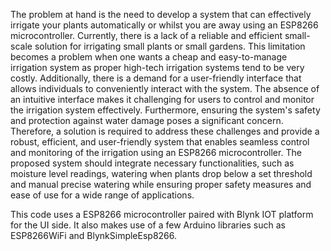 The problem at hand is the need to develop a system that can effectively irrigate your plants 
automatically or whilst you are away using an ESP8266 microcontroller. Currently, there is a lack 
of a reliable and efficient small-scale solution for irrigating small plants or small gardens. This 
limitation becomes a problem when one wants a cheap and easy-to-manage irrigation system as 
proper high-tech irrigation systems tend to be very costly.
Additionally, there is a demand for a user-friendly interface that allows individuals to conveniently 
interact with the system. The absence of an intuitive interface makes it challenging for users to 
control and monitor the irrigation system effectively. Furthermore, ensuring the system's safety 
and protection against water damage poses a significant concern.
Therefore, a solution is required to address these challenges and provide a robust, efficient, and 
user-friendly system that enables seamless control and monitoring of the irrigation using an 
ESP8266 microcontroller. The proposed system should integrate necessary functionalities, such as moisture level readings, watering when plants drop below a set threshold and manual precise watering while ensuring proper safety measures and ease of use 
for a wide range of applications.

This code uses a ESP8266 microcontroller paired with Blynk IOT platform for the UI side. It also makes use of a few Arduino libraries such as ESP8266WiFi and BlynkSimpleEsp8266.
